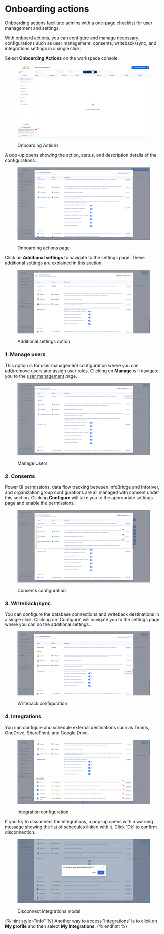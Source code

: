# Onboarding actions

Onboarding actions facilitate admins with a one-page checklist for user management and settings.&#x20;

With onboard actions, you can configure and manage necessary configurations such as user management, consents, writeback/sync, and integrations settings in a single click.

Select **Onboarding Actions** on the workspace console.

<figure><img src="../.gitbook/assets/image (935).png" alt=""><figcaption><p>Onboarding Actions</p></figcaption></figure>

A pop-up opens showing the action, status, and description details of the configurations.

<figure><img src="../.gitbook/assets/image (936).png" alt=""><figcaption><p>Onboarding actions page</p></figcaption></figure>

Click on **Additional settings** to navigate to the settings page. These additional settings are explained in [this section](settings/).

<figure><img src="../.gitbook/assets/additional-settings.png" alt=""><figcaption><p>Additional settings option</p></figcaption></figure>

### 1. Manage users&#x20;

This option is for user management configuration where you can add/remove users and assign user roles. Clicking on **Manage** will navigate you to the [user management](user-management/) page.

<figure><img src="../.gitbook/assets/image (937).png" alt=""><figcaption><p>Manage Users</p></figcaption></figure>

### 2. Consents

Power BI permissions, data flow tracking between InfoBridge and Inforiver, and organization group configurations are all managed with consent under this section. Clicking **Configure** will take you to the appropriate settings page and enable the permissions.

<figure><img src="../.gitbook/assets/image (1) (1) (1) (1) (1) (1) (1) (1) (1) (1) (1) (1) (1) (1) (1) (1) (1) (1) (1) (1) (1) (1) (1) (1) (1) (1) (1) (1) (1) (1) (1) (1) (1) (1) (1) (1) (1) (1) (1) (1) (1) (1) (1) (1) (1) (1) (1) (1) (1) (1) (1) (1) (1) (1) (1) (1) (1) (1) (1).png" alt=""><figcaption><p>Consents configuration</p></figcaption></figure>

### 3. Writeback/sync

You can configure the database connections and writeback destinations in a single click. Clicking on 'Configure' will navigate you to the settings page where you can do the additional settings.

<figure><img src="../.gitbook/assets/writeback-config.png" alt=""><figcaption><p>Writeback configuration</p></figcaption></figure>

### 4. Integrations

You can configure and schedule external destinations such as Teams, OneDrive, SharePoint, and Google Drive.&#x20;

<figure><img src="../.gitbook/assets/integrations-config.png" alt=""><figcaption><p>Integration configuration</p></figcaption></figure>

If you try to disconnect the integrations,  a pop-up opens with a warning message showing the list of schedules linked with it. Click 'Ok' to confirm disconnection.

<figure><img src="../.gitbook/assets/disconnect-confirmation.png" alt=""><figcaption><p>Disconnect integrations modal</p></figcaption></figure>

{% hint style="info" %}
Another way to access 'Integrations' is to click on **My profile** and then select **My Integrations**.
{% endhint %}
